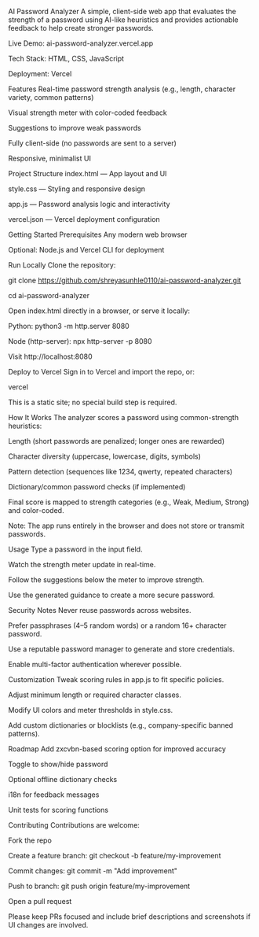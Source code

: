 AI Password Analyzer
A simple, client-side web app that evaluates the strength of a password using AI-like heuristics and provides actionable feedback to help create stronger passwords.

Live Demo: ai-password-analyzer.vercel.app

Tech Stack: HTML, CSS, JavaScript

Deployment: Vercel

Features
Real-time password strength analysis (e.g., length, character variety, common patterns)

Visual strength meter with color-coded feedback

Suggestions to improve weak passwords

Fully client-side (no passwords are sent to a server)

Responsive, minimalist UI

Project Structure
index.html — App layout and UI

style.css — Styling and responsive design

app.js — Password analysis logic and interactivity

vercel.json — Vercel deployment configuration

Getting Started
Prerequisites
Any modern web browser

Optional: Node.js and Vercel CLI for deployment

Run Locally
Clone the repository:

git clone https://github.com/shreyasunhle0110/ai-password-analyzer.git

cd ai-password-analyzer

Open index.html directly in a browser, or serve it locally:

Python: python3 -m http.server 8080

Node (http-server): npx http-server -p 8080

Visit http://localhost:8080

Deploy to Vercel
Sign in to Vercel and import the repo, or:

vercel

This is a static site; no special build step is required.

How It Works
The analyzer scores a password using common-strength heuristics:

Length (short passwords are penalized; longer ones are rewarded)

Character diversity (uppercase, lowercase, digits, symbols)

Pattern detection (sequences like 1234, qwerty, repeated characters)

Dictionary/common password checks (if implemented)

Final score is mapped to strength categories (e.g., Weak, Medium, Strong) and color-coded.

Note: The app runs entirely in the browser and does not store or transmit passwords.

Usage
Type a password in the input field.

Watch the strength meter update in real-time.

Follow the suggestions below the meter to improve strength.

Use the generated guidance to create a more secure password.

Security Notes
Never reuse passwords across websites.

Prefer passphrases (4–5 random words) or a random 16+ character password.

Use a reputable password manager to generate and store credentials.

Enable multi-factor authentication wherever possible.

Customization
Tweak scoring rules in app.js to fit specific policies.

Adjust minimum length or required character classes.

Modify UI colors and meter thresholds in style.css.

Add custom dictionaries or blocklists (e.g., company-specific banned patterns).

Roadmap
Add zxcvbn-based scoring option for improved accuracy

Toggle to show/hide password

Optional offline dictionary checks

i18n for feedback messages

Unit tests for scoring functions

Contributing
Contributions are welcome:

Fork the repo

Create a feature branch: git checkout -b feature/my-improvement

Commit changes: git commit -m "Add improvement"

Push to branch: git push origin feature/my-improvement

Open a pull request

Please keep PRs focused and include brief descriptions and screenshots if UI changes are involved.
